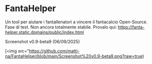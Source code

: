 # FantaHelper
Un tool per aiutare i fantallenatori a vincere il fantacalcio Open-Source. Fase di test. Non ancora totalmente stabile.
Provalo qui:
https://fanta-helper.static.domains/public/index.html

Screenshot v0.9-beta9 (06/09/2025)

[<img src="https://github.com/mattj-na/FantaHelper/blob/main/Screenshot%20v0.9-beta9.png?raw=true)
